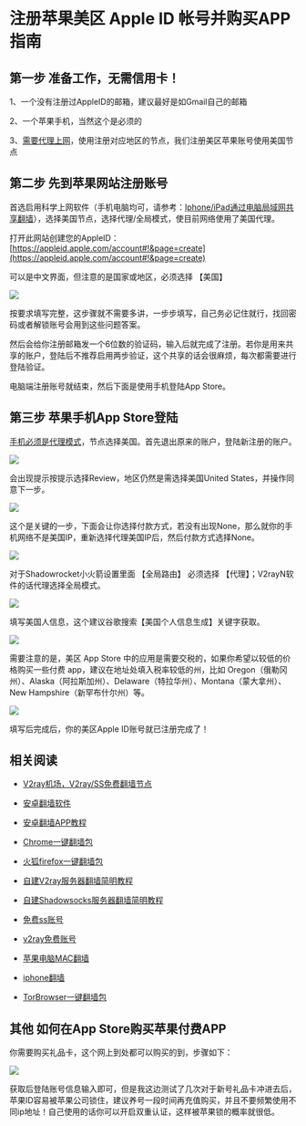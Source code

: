 注册苹果美区 Apple ID 帐号并购买APP指南
==========================

第一步 准备工作，无需信用卡！
---------------

1、一个没有注册过AppleID的邮箱，建议最好是如Gmail自己的邮箱

2、一个苹果手机，当然这个是必须的

3、[需要代理上网](fqByLan.md)，使用注册对应地区的节点，我们注册美区苹果账号使用美国节点

第二步 先到苹果网站注册账号
--------------

首选启用科学上网软件（手机电脑均可，请参考：[Iphone/iPad通过电脑局域网共享翻墙](fqByLan.md)），选择美国节点，选择代理/全局模式，使目前网络使用了美国代理。

打开此网站创建您的AppleID： [https://appleid.apple.com/account#!&page=create](https://appleid.apple.com/account#!&page=create)

可以是中文界面，但注意的是国家或地区，必须选择 【美国】

![](https://v2free.org/docs/SSPanel/iOS/images/apid1.jpg)

按要求填写完整，这步骤就不需要多讲，一步步填写，自己务必记住就行，找回密码或者解锁账号会用到这些问题答案。

然后会给你注册邮箱发一个6位数的验证码，输入后就完成了注册。若你是用来共享的账户，登陆后不推荐启用两步验证，这个共享的话会很麻烦，每次都需要进行登陆验证。

电脑端注册账号就结束，然后下面是使用手机登陆App Store。

第三步 苹果手机App Store登陆
-------------------

[手机必须是代理模式](fqByLan.md)，节点选择美国。首先退出原来的账户，登陆新注册的账户。

![](https://v2free.org/docs/SSPanel/iOS/images/apid2.jpg)

会出现提示按提示选择Review，地区仍然是需选择美国United States，并操作同意下一步。

![](https://v2free.org/docs/SSPanel/iOS/images/apid3.jpg)

这个是关键的一步，下面会让你选择付款方式，若没有出现None，那么就你的手机网络不是美国IP，重新选择代理美国IP后，然后付款方式选择None。

![](https://v2free.org/docs/SSPanel/iOS/images/apid4.jpg)

对于Shadowrocket小火箭设置里面 【全局路由】 必须选择 【代理】；V2rayN软件的话代理选择全局模式。

![](https://v2free.org/docs/SSPanel/iOS/images/apid5.jpg)

填写美国人信息，这个建议谷歌搜索【美国个人信息生成】关键字获取。

![](https://v2free.org/docs/SSPanel/iOS/images/apid6.jpg)

需要注意的是，美区 App Store 中的应用是需要交税的，如果你希望以较低的价格购买一些付费 app，建议在地址处填入税率较低的州，比如 Oregon（俄勒冈州）、Alaska（阿拉斯加州）、Delaware（特拉华州）、Montana（蒙大拿州）、New Hampshire（新罕布什尔州）等。

![](https://v2free.org/docs/SSPanel/iOS/images/apid7.jpg)

填写后完成后，你的美区Apple ID账号就已注册完成了！

## 相关阅读
*   [V2ray机场，V2ray/SS免费翻墙节点](https://github.com/bannedbook/fanqiang/wiki/V2ray%E6%9C%BA%E5%9C%BA)

*   [安卓翻墙软件](https://github.com/bannedbook/fanqiang/wiki/%E5%AE%89%E5%8D%93%E7%BF%BB%E5%A2%99%E8%BD%AF%E4%BB%B6)
*   [安卓翻墙APP教程](https://github.com/bannedbook/fanqiang/tree/master/android)
*   [Chrome一键翻墙包](https://github.com/bannedbook/fanqiang/wiki/Chrome%E4%B8%80%E9%94%AE%E7%BF%BB%E5%A2%99%E5%8C%85)
*   [火狐firefox一键翻墙包](https://github.com/bannedbook/fanqiang/wiki/%E7%81%AB%E7%8B%90firefox%E4%B8%80%E9%94%AE%E7%BF%BB%E5%A2%99%E5%8C%85)
*   [自建V2ray服务器翻墙简明教程](https://github.com/bannedbook/fanqiang/blob/master/v2ss/%E8%87%AA%E5%BB%BAV2ray%E6%9C%8D%E5%8A%A1%E5%99%A8%E7%AE%80%E6%98%8E%E6%95%99%E7%A8%8B.md)
*   [自建Shadowsocks服务器翻墙简明教程](https://github.com/bannedbook/fanqiang/blob/master/v2ss/%E8%87%AA%E5%BB%BAShadowsocks%E6%9C%8D%E5%8A%A1%E5%99%A8%E7%AE%80%E6%98%8E%E6%95%99%E7%A8%8B.md)
*   [免费ss账号](https://github.com/bannedbook/fanqiang/wiki/%E5%85%8D%E8%B4%B9ss%E8%B4%A6%E5%8F%B7)
*   [v2ray免费账号](https://github.com/bannedbook/fanqiang/wiki/v2ray%E5%85%8D%E8%B4%B9%E8%B4%A6%E5%8F%B7)
*   [苹果电脑MAC翻墙](https://github.com/bannedbook/fanqiang/wiki/%E8%8B%B9%E6%9E%9C%E7%94%B5%E8%84%91MAC%E7%BF%BB%E5%A2%99)
*   [iphone翻墙](https://github.com/bannedbook/fanqiang/wiki/iphone%E7%BF%BB%E5%A2%99)
*   [TorBrowser一键翻墙包](https://github.com/bannedbook/fanqiang/wiki/TorBrowser%E4%B8%80%E9%94%AE%E7%BF%BB%E5%A2%99%E5%8C%85)

其他 如何在App Store购买苹果付费APP
------------------------

你需要购买礼品卡，这个网上到处都可以购买的到，步骤如下：

![](https://v2free.org/docs/SSPanel/iOS/images/apid8.jpg)

获取后登陆账号信息输入即可，但是我这边测试了几次对于新号礼品卡冲进去后，苹果ID容易被苹果公司锁住，建议养号一段时间再充值购买，并且不要频繁使用不同ip地址！自己使用的话你可以开启双重认证，这样被苹果锁的概率就很低。